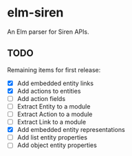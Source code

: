 # elm-siren
An Elm parser for Siren APIs.

## TODO
Remaining items for first release:

- [x] Add embedded entity links
- [x] Add actions to entities
- [ ] Add action fields
- [ ] Extract Entity to a module
- [ ] Extract Action to a module
- [ ] Extract Link to a module
- [x] Add embedded entity representations
- [ ] Add list entity properties
- [ ] Add object entity properties
